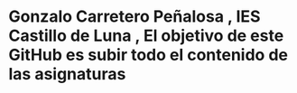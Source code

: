 # Gonzalo Carretero Peñalosa , IES Castillo de Luna , El objetivo de este GitHub es subir todo el contenido de las asignaturas
